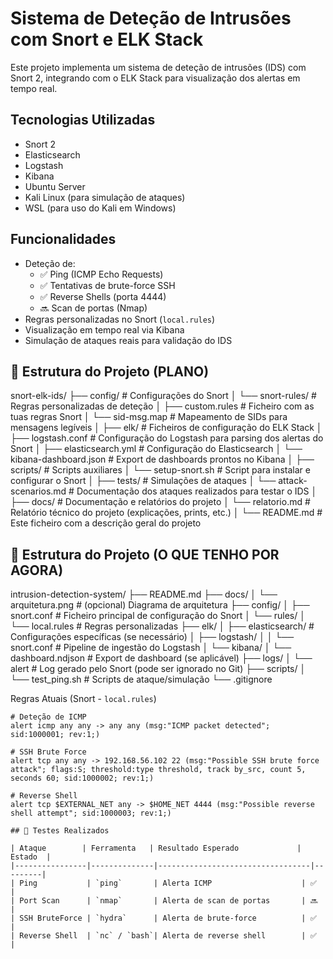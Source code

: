 # Sistema de Deteção de Intrusões com Snort e ELK Stack

Este projeto implementa um sistema de deteção de intrusões (IDS) com Snort 2, integrando com o ELK Stack para visualização dos alertas em tempo real.

## Tecnologias Utilizadas

- Snort 2
- Elasticsearch
- Logstash
- Kibana
- Ubuntu Server
- Kali Linux (para simulação de ataques)
- WSL (para uso do Kali em Windows)

## Funcionalidades

- Deteção de:
  - ✅ Ping (ICMP Echo Requests)
  - ✅ Tentativas de brute-force SSH
  - ✅ Reverse Shells (porta 4444)
  - 🔜 Scan de portas (Nmap)
- Regras personalizadas no Snort (`local.rules`)
- Visualização em tempo real via Kibana
- Simulação de ataques reais para validação do IDS


## 📂 Estrutura do Projeto (PLANO)

snort-elk-ids/
├── config/ # Configurações do Snort
│ └── snort-rules/ # Regras personalizadas de deteção
│ ├── custom.rules # Ficheiro com as tuas regras Snort
│ └── sid-msg.map # Mapeamento de SIDs para mensagens legíveis
│
├── elk/ # Ficheiros de configuração do ELK Stack
│ ├── logstash.conf # Configuração do Logstash para parsing dos alertas do Snort
│ ├── elasticsearch.yml # Configuração do Elasticsearch
│ └── kibana-dashboard.json # Export de dashboards prontos no Kibana
│
├── scripts/ # Scripts auxiliares
│ └── setup-snort.sh # Script para instalar e configurar o Snort
│
├── tests/ # Simulações de ataques
│ └── attack-scenarios.md # Documentação dos ataques realizados para testar o IDS
│
├── docs/ # Documentação e relatórios do projeto
│ └── relatorio.md # Relatório técnico do projeto (explicações, prints, etc.)
│
└── README.md # Este ficheiro com a descrição geral do projeto

## 📂 Estrutura do Projeto (O QUE TENHO POR AGORA)

intrusion-detection-system/
├── README.md
├── docs/
│   └── arquitetura.png         # (opcional) Diagrama de arquitetura
├── config/
│   ├── snort.conf              # Ficheiro principal de configuração do Snort
│   └── rules/
│       └── local.rules         # Regras personalizadas
├── elk/
│   ├── elasticsearch/          # Configurações específicas (se necessário)
│   ├── logstash/
│   │   └── snort.conf          # Pipeline de ingestão do Logstash
│   └── kibana/
│       └── dashboard.ndjson    # Export de dashboard (se aplicável)
├── logs/
│   └── alert                   # Log gerado pelo Snort (pode ser ignorado no Git)
├── scripts/
│   └── test_ping.sh            # Scripts de ataque/simulação
└── .gitignore

Regras Atuais (Snort - `local.rules`)

```snort
# Deteção de ICMP
alert icmp any any -> any any (msg:"ICMP packet detected"; sid:1000001; rev:1;)

# SSH Brute Force
alert tcp any any -> 192.168.56.102 22 (msg:"Possible SSH brute force attack"; flags:S; threshold:type threshold, track by_src, count 5, seconds 60; sid:1000002; rev:1;)

# Reverse Shell
alert tcp $EXTERNAL_NET any -> $HOME_NET 4444 (msg:"Possible reverse shell attempt"; sid:1000003; rev:1;)

## 🧪 Testes Realizados

| Ataque        | Ferramenta   | Resultado Esperado             | Estado  |
|----------------|--------------|----------------------------------|---------|
| Ping           | `ping`       | Alerta ICMP                    | ✅       |
| Port Scan      | `nmap`       | Alerta de scan de portas       | 🔜       |
| SSH BruteForce | `hydra`      | Alerta de brute-force          | ✅       |
| Reverse Shell  | `nc` / `bash`| Alerta de reverse shell        | ✅       |




